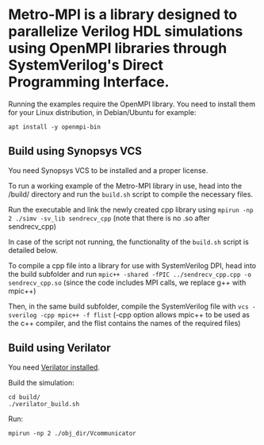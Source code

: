 # Metro-MPI is a library designed to parallelize Verilog HDL simulations using OpenMPI libraries through SystemVerilog's Direct Programming Interface.

Running the examples require the OpenMPI library. You need to install them for
your Linux distribution, in Debian/Ubuntu for example:

```shell
apt install -y openmpi-bin
```

## Build using Synopsys VCS

You need Synopsys VCS to be installed and a proper license.

To run a working example of the Metro-MPI library in use, head into the /build/ directory and run the `build.sh` script to compile the necessary files.

Run the executable and link the newly created cpp library using
`mpirun -np 2 ./simv -sv_lib sendrecv_cpp`
(note that there is no .so after sendrecv_cpp)

In case of the script not running, the functionality of the `build.sh` script is detailed below.

To compile a cpp file into a library for use with SystemVerilog DPI, head into the build subfolder and run
`mpic++ -shared -fPIC ../sendrecv_cpp.cpp -o sendrecv_cpp.so`
(since the code includes MPI calls, we replace g++ with mpic++)

Then, in the same build subfolder, compile the SystemVerilog file with
`vcs -sverilog -cpp mpic++ -f flist`
(-cpp option allows mpic++ to be used as the c++ compiler, and the flist contains the names of the required files)

## Build using Verilator

You need [Verilator installed](https://verilator.org/guide/latest/install.html).

Build the simulation:

```shell
cd build/
./verilator_build.sh
```

Run:

```shell
mpirun -np 2 ./obj_dir/Vcommunicator
```
